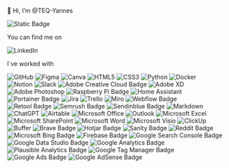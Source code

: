 👋 Hi, I’m @TEQ-Yannes
  
![Static Badge](https://img.shields.io/badge/working_as-requirements_engineer-blue)

You can find me on
  
![LinkedIn](https://img.shields.io/badge/linkedin-%230077B5.svg?style=for-the-badge&logo=linkedin&logoColor=white)

I`ve worked with
 
 ![GitHub](https://img.shields.io/badge/github-%23121011.svg?style=for-the-badge&logo=github&logoColor=white) 
 ![Figma](https://img.shields.io/badge/figma-%23F24E1E.svg?style=for-the-badge&logo=figma&logoColor=white) 
 ![Canva](https://img.shields.io/badge/Canva-%2300C4CC.svg?style=for-the-badge&logo=Canva&logoColor=white)
 ![HTML5](https://img.shields.io/badge/html5-%23E34F26.svg?style=for-the-badge&logo=html5&logoColor=white) 
 ![CSS3](https://a11ybadges.com/badge?logo=css3)
 ![Python](https://img.shields.io/badge/python-3670A0?style=for-the-badge&logo=python&logoColor=ffdd54)
 ![Docker](https://img.shields.io/badge/docker-%230db7ed.svg?style=for-the-badge&logo=docker&logoColor=white)
 ![Notion](https://img.shields.io/badge/Notion-%23000000.svg?style=for-the-badge&logo=notion&logoColor=white) 
 ![Slack](https://a11ybadges.com/badge?logo=slack)
 ![Adobe Creative Cloud Badge](https://img.shields.io/badge/Adobe%20Creative%20Cloud-DA1F26?logo=adobecreativecloud&logoColor=fff&style=for-the-badge)
 ![Adobe XD](https://img.shields.io/badge/Adobe%20XD-470137?style=for-the-badge&logo=Adobe%20XD&logoColor=#FF61F6) 
 ![Adobe Photoshop](https://img.shields.io/badge/adobe%20photoshop-%2331A8FF.svg?style=for-the-badge&logo=adobe%20photoshop&logoColor=white) 
 ![Raspberry Pi Badge](https://img.shields.io/badge/Raspberry%20Pi-A22846?logo=raspberrypi&logoColor=fff&style=for-the-badge)
 ![Home Assistant](https://img.shields.io/badge/home%20assistant-%2341BDF5.svg?style=for-the-badge&logo=home-assistant&logoColor=white)
 ![Portainer Badge](https://img.shields.io/badge/Portainer-13BEF9?logo=portainer&logoColor=fff&style=flat)
 ![Jira](https://img.shields.io/badge/jira-%230A0FFF.svg?style=for-the-badge&logo=jira&logoColor=white) 
 ![Trello](https://img.shields.io/badge/Trello-%23026AA7.svg?style=for-the-badge&logo=Trello&logoColor=white) 
 ![Miro](https://a11ybadges.com/badge?logo=miro)
 ![Webflow Badge](https://img.shields.io/badge/Webflow-4353FF?logo=webflow&logoColor=fff&style=for-the-badge)
 ![Retool Badge](https://img.shields.io/badge/Retool-3D3D3D?logo=retool&logoColor=fff&style=for-the-badge)
 ![Semrush Badge](https://img.shields.io/badge/Semrush-FF642D?logo=semrush&logoColor=fff&style=for-the-badge)
 ![Sendinblue Badge](https://img.shields.io/badge/Sendinblue-0092FF?logo=sendinblue&logoColor=fff&style=for-the-badge)
  ![Markdown](https://img.shields.io/badge/markdown-%23000000.svg?style=for-the-badge&logo=markdown&logoColor=white) 
  ![ChatGPT](https://img.shields.io/badge/chatGPT-74aa9c?style=for-the-badge&logo=openai&logoColor=white) 
 ![Airtable](https://img.shields.io/badge/Airtable-18BFFF?style=for-the-badge&logo=Airtable&logoColor=white) 
 ![Microsoft Office](https://img.shields.io/badge/Microsoft_Office-D83B01?style=for-the-badge&logo=microsoft-office&logoColor=white)
 ![Outlook](https://img.shields.io/badge/Microsoft_Outlook-0078D4?style=for-the-badge&logo=microsoft-outlook&logoColor=white) 
![Microsoft Excel](https://img.shields.io/badge/Microsoft_Excel-217346?style=for-the-badge&logo=microsoft-excel&logoColor=white)
![Microsoft SharePoint ](https://img.shields.io/badge/Microsoft_SharePoint-0078D4?style=for-the-badge&logo=microsoft-sharepoint&logoColor=white)
![Microsoft Word](https://img.shields.io/badge/Microsoft_Word-2B579A?style=for-the-badge&logo=microsoft-word&logoColor=white)
![Microsoft Visio ](https://img.shields.io/badge/Microsoft_Visio-3955A3?style=for-the-badge&logo=microsoft-visio&logoColor=white)
![ClickUp](https://a11ybadges.com/badge?logo=clickup)
![Buffer](https://a11ybadges.com/badge?logo=buffer)
![Brave Badge](https://img.shields.io/badge/Brave-FB542B?logo=brave&logoColor=fff&style=for-the-badge)
![Hotjar Badge](https://img.shields.io/badge/Hotjar-FF3C00?logo=hotjar&logoColor=fff&style=for-the-badge)
![Sanity Badge](https://img.shields.io/badge/Sanity-F03E2F?logo=sanity&logoColor=fff&style=for-the-badge)
![Reddit Badge](https://img.shields.io/badge/Reddit-FF4500?logo=reddit&logoColor=fff&style=for-the-badge)
![Microsoft Bing Badge](https://img.shields.io/badge/Microsoft%20Bing-258FFA?logo=microsoftbing&logoColor=fff&style=for-the-badge)
![Firebase Badge](https://img.shields.io/badge/Firebase-FFCA28?logo=firebase&logoColor=000&style=for-the-badge)
![Google Search Console Badge](https://img.shields.io/badge/Google%20Search%20Console-458CF5?logo=googlesearchconsole&logoColor=fff&style=for-the-badge)
![Google Data Studio Badge](https://img.shields.io/badge/Google%20Data%20Studio-669DF6?logo=googledatastudio&logoColor=fff&style=for-the-badge)
![Google Analytics Badge](https://img.shields.io/badge/Google%20Analytics-E37400?logo=googleanalytics&logoColor=fff&style=for-the-badge)
![Plausible Analytics Badge](https://img.shields.io/badge/Plausible%20Analytics-5850EC?logo=plausibleanalytics&logoColor=fff&style=for-the-badge)
![Google Tag Manager Badge](https://img.shields.io/badge/Google%20Tag%20Manager-246FDB?logo=googletagmanager&logoColor=fff&style=for-the-badge)
![Google Ads Badge](https://img.shields.io/badge/Google%20Ads-4285F4?logo=googleads&logoColor=fff&style=for-the-badge)
![Google AdSense Badge](https://img.shields.io/badge/Google%20AdSense-4285F4?logo=googleadsense&logoColor=fff&style=for-the-badge)


<!---
TEQ-Yannes/TEQ-Yannes is a ✨ special ✨ repository because its `README.md` (this file) appears on your GitHub profile.
You can click the Preview link to take a look at your changes.
--->
